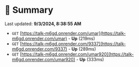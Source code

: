 # 📖 Summary
Last updated: **9/3/2024, 8:38:55 AM**

- `GET` [https://talk-m6gd.onrender.com/umar](https://talk-m6gd.onrender.com/umar) - **Up** (219ms)
- `GET` [https://talk-m6gd.onrender.com/9337](https://talk-m6gd.onrender.com/9337) - **Up** (289ms)
- `GET` [https://talk-m6gd.onrender.com/umar920](https://talk-m6gd.onrender.com/umar920) - **Up** (333ms)
